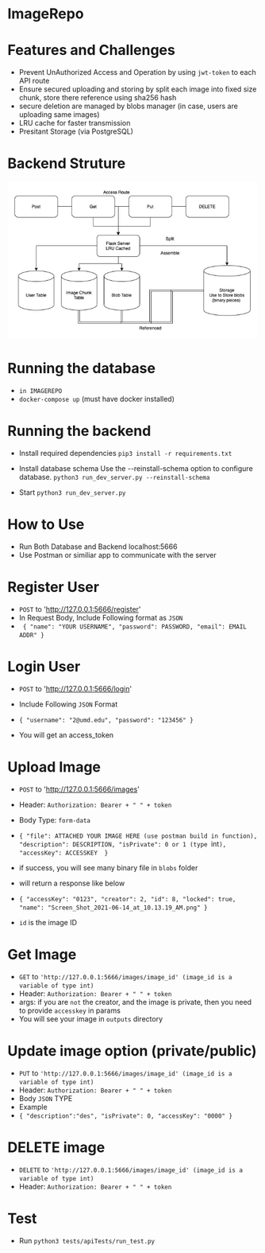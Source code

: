 # ImageRepo

# Features and Challenges
 - Prevent UnAuthorized Access and Operation by using `jwt-token` to each API route
 - Ensure secured uploading and storing by split each image into fixed size chunk, store there reference using sha256 hash
 - secure deletion are managed by blobs manager (in case, users are uploading same images)
 - LRU cache for faster transmission
 - Presitant Storage (via PostgreSQL)

# Backend Struture
![Structure](./diagram_1.jpg)

# Running the database
 - `in IMAGEREPO` 
 - `docker-compose up` (must have docker installed)

# Running the backend
 - Install required dependencies 
    `pip3 install -r requirements.txt`

 - Install database schema 
    Use the --reinstall-schema option to configure database.
    `python3 run_dev_server.py --reinstall-schema`

 - Start 
   `python3 run_dev_server.py `

# How to Use
 - Run Both Database and Backend localhost:5666
 - Use Postman or similiar app to communicate with the server

# Register User
 - `POST` to 'http://127.0.0.1:5666/register'
 - In Request Body, Include Following format as `JSON`
 - `
 {
  "name": "YOUR USERNAME",
  "password": PASSWORD,
  "email": EMAIL ADDR"
 }`

# Login User
- `POST` to 'http://127.0.0.1:5666/login'
- Include Following `JSON` Format
- `{
  "username": "2@umd.edu",
  "password": "123456"
  } ` 

- You will get an access_token

# Upload Image 
- `POST` to 'http://127.0.0.1:5666/images'
- Header: `Authorization: Bearer + " " + token`
- Body Type: `form-data`

- `{
    "file": ATTACHED YOUR IMAGE HERE (use postman build in function),
    "description": DESCRIPTION,
    "isPrivate": 0 or 1 (type `int`),
    "accessKey": ACCESSKEY 
    }`

- if success, you will see many binary file in `blobs` folder
- will return a response like below
- `{
    "accessKey": "0123",
    "creator": 2,
    "id": 8,
    "locked": true,
    "name": "Screen_Shot_2021-06-14_at_10.13.19_AM.png"
}`
- `id` is the image ID

# Get Image
- `GET` to `'http://127.0.0.1:5666/images/image_id' (image_id is a variable of type int)`
- Header: `Authorization: Bearer + " " + token`
- args: if you are `not` the creator, and the image is private, then you need to provide `accesskey` in params
- You will see your image in `outputs` directory

# Update image option (private/public)
- `PUT` to `'http://127.0.0.1:5666/images/image_id' (image_id is a variable of type int)`
- Header: `Authorization: Bearer + " " + token`
- Body `JSON` TYPE
- Example 
- `{
    "description":"des",
    "isPrivate": 0,
    "accessKey": "0000"
}`

# DELETE image 
- `DELETE` to `'http://127.0.0.1:5666/images/image_id' (image_id is a variable of type int)`
- Header: `Authorization: Bearer + " " + token`


# Test
 - Run 
   `python3 tests/apiTests/run_test.py `



